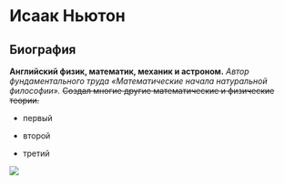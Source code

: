 # Исаак Ньютон
## Биография
**Английский физик, математик, механик и астроном.**
*Автор фундаментального труда «Математические начала натуральной философии».*
~~Создал многие другие математические и физические теории.~~
+ первый
- второй
+ третий

![](https://yandex.ru/images/search?pos=17&img_url=https%3A%2F%2Fae01.alicdn.com%2Fkf%2FHTB122SDbiDxK1Rjy1zcq6yGeXXaL%2F-.jpg&text=%D0%98%D1%81%D0%B0%D0%B0%D0%BA%20%D0%9D%D1%8C%D1%8E%D1%82%D0%BE%D0%BD&lr=193&rpt=simage&source=qa&noreask=1&stype=image)
